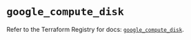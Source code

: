 # `google_compute_disk`

Refer to the Terraform Registry for docs: [`google_compute_disk`](https://registry.terraform.io/providers/hashicorp/google-beta/5.43.1/docs/resources/google_compute_disk).
